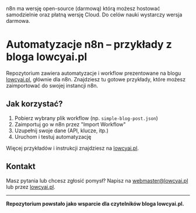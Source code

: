 n8n ma wersję open-source (darmową) którą możesz hostować samodzielnie oraz płatną wersję Cloud. Do celów nauki wystarczy wersja darmowa.

# Automatyzacje n8n – przykłady z bloga lowcyai.pl

Repozytorium zawiera automatyzacje i workflow prezentowane na blogu [lowcyai.pl](https://lowcyai.pl), głównie dla n8n. Znajdziesz tu gotowe przykłady, które możesz zaimportować do swojej instancji n8n.


## Jak korzystać?

1. Pobierz wybrany plik workflow (np. `simple-blog-post.json`)
2. Zaimportuj go w n8n przez "Import Workflow"
3. Uzupełnij swoje dane (API, klucze, itp.)
4. Uruchom i testuj automatyzację


Więcej przykładów i instrukcji znajdziesz na [lowcyai.pl](https://lowcyai.pl).

## Kontakt


Masz pytania lub chcesz zgłosić pomysł? Napisz na [webmaster@lowcyai.pl](mailto:webmaster@lowcyai.pl) lub przez [lowcyai.pl](https://lowcyai.pl).

---

**Repozytorium powstało jako wsparcie dla czytelników bloga lowcyai.pl.**